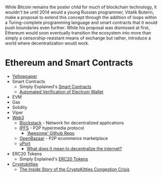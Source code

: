 While Bitcoin remains the poster child for much of blockchain technology, it wouldn't be until 2014 would a young Russian programmer, Vitalik Buterin, make a proposal to extend this concept through the addition of loops within a Turing-complete programming language and smart contracts that it would push boundaries even further. While his proposal was dismissed at first,  Ethereum would soon eventually transition the ecosystem into more than simply a censorship-resistant means of exchange but rather,  introduce a world where decentralization would work.

# Ethereum and Smart Contracts
* [Yellowpaper](http://gavwood.com/paper.pdf)
* Smart Contracts
  * Simply Explained's [Smart Contracts](https://www.youtube.com/watch?v=ZE2HxTmxfrI)
  * [Automated Verification of Electrum Wallet](http://fc16.ifca.ai/bitcoin/papers/TVR16.pdf)
* EVM
* Gas
* Solidity
 * Viper
* [Web3](https://medium.com/@matteozago/why-the-web-3-0-matters-and-you-should-know-about-it-a5851d63c949)
   * [Blockstack](https://blockstack.org/) - Network for decentralized applications
   * [IPFS](https://ipfs.io/) - P2P hypermedia protocol
     * ['Awesome' Github Repo](https://github.com/ipfs/awesome-ipfs)
   * [OpenBazaar](https://www.openbazaar.org/) - P2P ecommerce marketplace
   * [uPort](https://www.uport.me/)
     * [What does it mean to decentralize the internet?](https://www.youtube.com/watch?v=kSYs3UnkUX0&index=24&list=PLXS8JJHIn4nEv_LcXIaklH_QAZaDEVD8q&t=0s) 
* ERC20 Tokens
  * Simply Explained's [ERC20 Tokens](https://www.youtube.com/watch?v=cqZhNzZoMh8)
* [Cryptokitties](https://www.cryptokitties.co/)
  * [The Inside Story of the CryptoKitties Congestion Crisis](https://media.consensys.net/the-inside-story-of-the-cryptokitties-congestion-crisis-499b35d119cc)
